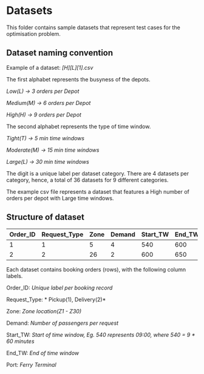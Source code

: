 # Datasets

This folder contains sample datasets that represent test cases for the optimisation problem.

## Dataset naming convention

Example of a dataset: *[H][L][1].csv*

The first alphabet represents the busyness of the depots.

*Low(L) -> 3 orders per Depot*

*Medium(M) -> 6 orders per Depot*

*High(H) -> 9 orders per Depot*

The second alphabet represents the type of time window.

*Tight(T) -> 5 min time windows*

*Moderate(M) -> 15 min time windows*

*Large(L) -> 30 min time windows*

The digit is a unique label per dataset category.
There are 4 datasets per category, hence, a total of 36 datasets for 9 different categories.

The example csv file represents a dataset that features a High number of orders per depot with Large time windows.

## Structure of dataset

| Order_ID  | Request_Type | Zone | Demand | Start_TW | End_TW | Port |
| --------- | ------------ |----- | ------ |--------- | ------ | ---- |
| 1  | 1 | 5 | 4 | 540  | 600  | West|
| 2  | 2  | 26 | 2 | 600  | 650  | MSP |

Each dataset contains booking orders (rows), with the following column labels.

Order_ID: *Unique label per booking record*

Request_Type: * Pickup(1), Delivery(2)*

Zone: *Zone location(Z1 - Z30)*

Demand: *Number of passengers per request*

Start_TW: *Start of time window, Eg. 540 represents 09:00, where 540 = 9 * 60 minutes*

End_TW: *End of time window*

Port: *Ferry Terminal*

